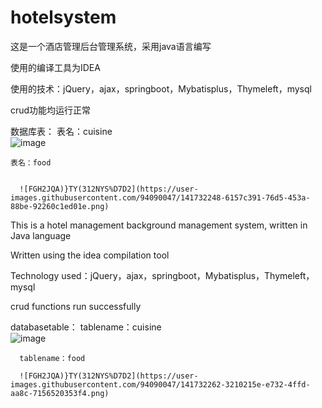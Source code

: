 # hotelsystem
这是一个酒店管理后台管理系统，采用java语言编写



使用的编译工具为IDEA



使用的技术：jQuery，ajax，springboot，Mybatisplus，Thymeleft，mysql



crud功能均运行正常



数据库表：
      表名：cuisine        
      ![image](https://user-images.githubusercontent.com/94090047/141731418-2deb84b2-0962-41bc-b856-938c9fcce384.png)
      
     
    表名：food 
    
   
      ![FGH2JQA)}TY(312NYS%D7D2](https://user-images.githubusercontent.com/94090047/141732248-6157c391-76d5-453a-88be-92260c1ed01e.png)

    
      






This is a hotel management background management system, written in Java language



Written using the idea compilation tool


Technology used：jQuery，ajax，springboot，Mybatisplus，Thymeleft，mysql


crud functions run successfully


databasetable：
      tablename：cuisine  
      ![image](https://user-images.githubusercontent.com/94090047/141731418-2deb84b2-0962-41bc-b856-938c9fcce384.png)
      
      
      tablename：food
      
      ![FGH2JQA)}TY(312NYS%D7D2](https://user-images.githubusercontent.com/94090047/141732262-3210215e-e732-4ffd-aa8c-7156520353f4.png)


       
       
       
       
      
      
